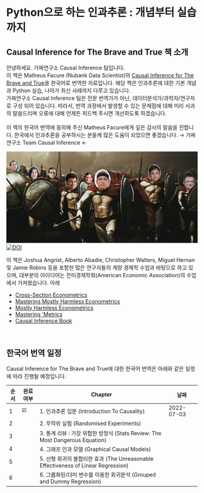 # Python으로 하는 인과추론 : 개념부터 실습까지

## Causal Inference for The Brave and True 책 소개 

안녕하세요. 가짜연구소 Causal Inference 팀입니다.   
이 책은 Matheus Facure (Nubank Data Scientist)의 [Causal Inference for The Brave and True](https://matheusfacure.github.io/python-causality-handbook/landing-page.html)을 한국어로 번역한 자료입니다. 해당 책은 인과추론에 대한 기본 개념과 Python 실습, 나아가 최신 사례까지 다루고 있습니다.
<br>
가짜연구소 Causal Inference 팀은 전문 번역가가 아닌, 데이터분석가/과학자/연구자로 구성 되어 있습니다. 따라서, 번역 과정에서 발생할 수 있는 문제점에 대해 미리 사과의 말씀드리며 오류에 대해 언제든 피드백 주시면 개선하도록 하겠습니다.   
<br>
이 책의 한국어 번역에 동의해 주신 Matheus Facure에게 깊은 감사의 말씀을 전합니다. 한국에서 인과추론을 공부하시는 분들께 많은 도움이 되었으면 좋겠습니다.
→ 가짜연구소 Team Causal Inference ←


![img](./causal-inference-for-the-brave-and-true/data/img/brave-and-true.png)
[![DOI](https://zenodo.org/badge/255903310.svg)](https://zenodo.org/badge/latestdoi/255903310)


이 책은 Joshua Angrist, Alberto Abadie, Christopher Walters, Miguel Hernan 및 Jamie Robins 등을 포함한 많은 연구자들의 계량 경제학 수업과 바탕으로 하고 있으며, 대부분의 아이디어는 전미경제학회(American Economic Association)의 수업에서 가져왔습니다.
아래 


* [Cross-Section Econometrics](https://www.aeaweb.org/conference/cont-ed/2017-webcasts)
* [Mastering Mostly Harmless Econometrics](https://www.aeaweb.org/conference/cont-ed/2020-webcasts)
* [Mostly Harmless Econometrics](https://www.mostlyharmlesseconometrics.com/)
* [Mastering 'Metrics](https://www.masteringmetrics.com/)
* [Causal Inference Book](https://www.hsph.harvard.edu/miguel-hernan/causal-inference-book/)

<br>

## 한국어 번역 일정 

Causal Inference for The Brave and True에 대한 한국어 번역은 아래와 같은 일정에 따라 진행될 예정입니다. 

| 순서 | 완료여부 | Chapter | 날짜 |
| ------ | - |----------- |------|
| 1 | ☑️ | 1. 인과추론 입문 (Introduction To Causality) | 2022-07-03 |
| 2 |  | 2. 무작위 실험 (Randomised Experiments) | |
| 3 |  | 3. 통계 리뷰 : 가장 위험한 방정식 (Stats Review: The Most Dangerous Equation) | |
| 4 |  | 4. 그래프 인과 모델 (Graphical Causal Models) | |
| 5 |  | 5. 선형 회귀의 불합리한 효과 (The Unreasonable Effectiveness of Linear Regression) | |
| 6 |  | 6. 그룹화된/더미 변수를 이용한 회귀분석 (Grouped and Dummy Regression) | |

